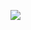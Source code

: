 [![](https://jitpack.io/v/iandamping/CommonHelper.svg)](https://jitpack.io/#iandamping/CommonHelper)

